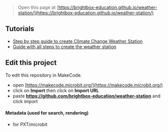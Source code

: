 
> Open this page at [https://brightbox-education.github.io/weather-station/](https://brightbox-education.github.io/weather-station/)

## Tutorials
* [Step by step guide to create Climate Change Weather Station](/weather-station/tutorial)
* [Guide with all steps to create the weather station](/https://makecode.microbit.org/#tutorial:github:brightbox-education/weather-station/tutorial)

## Edit this project

To edit this repository in MakeCode.

* open [https://makecode.microbit.org/](https://makecode.microbit.org/)
* click on **Import** then click on **Import URL**
* paste **https://github.com/brightbox-education/weather-station** and click import

#### Metadata (used for search, rendering)

* for PXT/microbit
<script src="https://makecode.com/gh-pages-embed.js"></script><script>makeCodeRender("{{ site.makecode.home_url }}", "{{ site.github.owner_name }}/{{ site.github.repository_name }}");</script>
